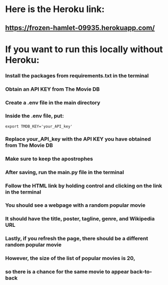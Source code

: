# Here is the Heroku link:
## https://frozen-hamlet-09935.herokuapp.com/
# If you want to run this locally without Heroku:
### Install the packages from requirements.txt in the terminal
### Obtain an API KEY from The Movie DB
### Create a .env file in the main directory
### Inside the .env file, put:
```
export TMDB_KEY='your_API_key'
```
### Replace your_API_key with the API KEY you have obtained from The Movie DB
### Make sure to keep the apostrophes
### After saving, run the main.py file in the terminal
### Follow the HTML link by holding control and clicking on the link in the terminal
### You should see a webpage with a random popular movie
### It should have the title, poster, tagline, genre, and Wikipedia URL
### Lastly, if you refresh the page, there should be a different random popular movie
### However, the size of the list of popular movies is 20,
### so there is a chance for the same movie to appear back-to-back